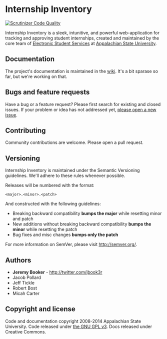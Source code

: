 Internship Inventory
===================

[![Scrutinizer Code Quality](https://scrutinizer-ci.com/g/AppStateESS/InternshipInventory/badges/quality-score.png?s=c90941c8179a4c726384b8b21bcd71536e7f1f36)](https://scrutinizer-ci.com/g/AppStateESS/InternshipInventory/)

Internship Inventory is a sleek, intunitive, and powerful web-application for tracking and approving student internships, created and maintained by the core team of [Electronic Student Services](http://ess.appstate.edu) at [Appalachian State University](http://www.appstate.edu).


## Documentation
The project's documentation is maintained in the [wiki](https://github.com/AppStateESS/InternshipInventory/wiki). It's a bit sparase so far, but we're working on that.


## Bugs and feature requests
Have a bug or a feature request? Please first search for existing and closed issues. If your problem or idea has not addressed yet, [please open a new issue](https://github.com/AppStateEss/InternshipInventory/issues/new).


## Contributing
Community contributions are welcome. Please open a pull request.

## Versioning
Internship Inventory is maintained under the Semantic Versioning guidelines. We'll adhere to these rules whenever possible.

Releases will be numbered with the format:

`<major>.<minor>.<patch>`

And constructed with the following guidelines:

- Breaking backward compatibility **bumps the major** while resetting minor and patch
- New additions without breaking backward compatibility **bumps the minor** while resetting the patch
- Bug fixes and misc changes **bumps only the patch**

For more information on SemVer, please visit <http://semver.org/>.

## Authors
- **Jeremy Booker** - <http://twitter.com/jbook3r>
- Jacob Pollard
- Jeff Tickle
- Robert Bost
- Micah Carter

## Copyright and license
Code and documentation copyright 2008-2014 Appalachian State University. Code released under [the GNU GPL v3](LICENSE). Docs released under Creative Commons.
